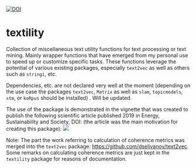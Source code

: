 <a href="https://zenodo.org/badge/latestdoi/118602132"><img src="https://zenodo.org/badge/118602132.svg" alt="DOI"></a>
# textility
Collection of miscellaneous text utility functions for text processing or text mining. Mainly wrapper functions that have emerged from my personal use to speed up or customize specific tasks. These functions leverage the potential of various existing packages, especially `text2vec` as well as others such as `stringi`, etc. 

Dependencies, etc. are not declared very well at the moment (depending on the use case the packages `text2vec`, `Matrix` as well as `slam`, `topicmodels`, `stm`, or `koRpus` should be installed) . Will be updated.

The use of the package is demonstrated in the vignette that was created to publish the following scientific article published 2019 in Energy, Sustainability and Society, DOI:  (the article was the main motivation for creating this package):
<a href="Reflecting trends in the academic landscape of sustainable energy using probabilistic topic modeling"><img src="https://link.springer.com/article/10.1186%2Fs13705-019-0226-z"></a>

Note: The part the work referring to calculation of coherence metrics was merged into the `text2vec` package: https://github.com/dselivanov/text2vec. Some remarks on calculating coherence metrics are just kept in the `textility` package for reasons of documentation.
